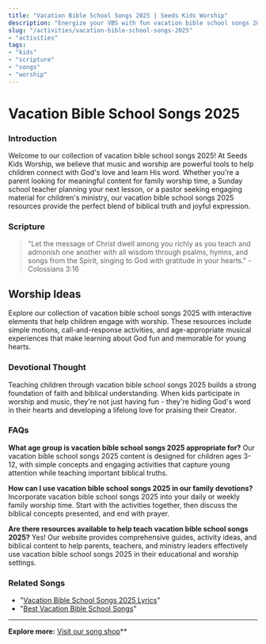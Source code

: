 ```yaml
---
title: "Vacation Bible School Songs 2025 | Seeds Kids Worship"
description: "Energize your VBS with fun vacation bible school songs 2025. Engaging worship music and activities for summer children's ministry."
slug: "/activities/vacation-bible-school-songs-2025"
- "activities"
tags:
- "kids"
- "scripture"
- "songs"
- "worship"
---
```


# Vacation Bible School Songs 2025

### Introduction

Welcome to our collection of vacation bible school songs 2025! At Seeds Kids Worship, we believe that music and worship are powerful tools to help children connect with God's love and learn His word. Whether you're a parent looking for meaningful content for family worship time, a Sunday school teacher planning your next lesson, or a pastor seeking engaging material for children's ministry, our vacation bible school songs 2025 resources provide the perfect blend of biblical truth and joyful expression.

### Scripture

> "Let the message of Christ dwell among you richly as you teach and admonish one another with all wisdom through psalms, hymns, and songs from the Spirit, singing to God with gratitude in your hearts." - Colossians 3:16

## Worship Ideas

Explore our collection of vacation bible school songs 2025 with interactive elements that help children engage with worship. These resources include simple motions, call-and-response activities, and age-appropriate musical experiences that make learning about God fun and memorable for young hearts.

### Devotional Thought

Teaching children through vacation bible school songs 2025 builds a strong foundation of faith and biblical understanding. When kids participate in worship and music, they're not just having fun - they're hiding God's word in their hearts and developing a lifelong love for praising their Creator.

### FAQs

**What age group is vacation bible school songs 2025 appropriate for?**
Our vacation bible school songs 2025 content is designed for children ages 3-12, with simple concepts and engaging activities that capture young attention while teaching important biblical truths.

**How can I use vacation bible school songs 2025 in our family devotions?**
Incorporate vacation bible school songs 2025 into your daily or weekly family worship time. Start with the activities together, then discuss the biblical concepts presented, and end with prayer.

**Are there resources available to help teach vacation bible school songs 2025?**
Yes! Our website provides comprehensive guides, activity ideas, and biblical content to help parents, teachers, and ministry leaders effectively use vacation bible school songs 2025 in their educational and worship settings.

### Related Songs

- "[Vacation Bible School Songs 2025 Lyrics](/activities/vacation-bible-school-songs-2025-lyrics/)"
- "[Best Vacation Bible School Songs](/activities/best-vacation-bible-school-songs/)"

---

**Explore more:** [Visit our song shop](https://seedskidsworship.com/shop)**

<!-- Schema Markup -->
<script type="application/ld+json">
{
  "@context": "https://schema.org",
  "@type": "MusicRecording",
  "name": "Vacation Bible School Songs 2025",
  "byArtist": {
    "@type": "MusicGroup",
    "name": "Seeds Kids Worship"
  },
  "isFamilyFriendly": true,
  "url": "https://seedskidsworship.com/activities/vacation-bible-school-songs-2025/"
}
</script>